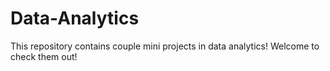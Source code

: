 # Data-Analytics
<l>This repository contains couple mini projects in data analytics!</l>
<l>Welcome to check them out!</l>
